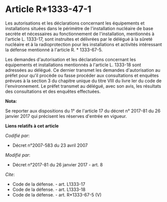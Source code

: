 # Article R*1333-47-1

Les autorisations et les déclarations concernant les équipements et installations situées dans le périmètre de l'installation
nucléaire de base secrète et nécessaires au fonctionnement de l'installation, mentionnés à l'article L. 1333-17, sont
instruites et délivrées par le délégué à la sûreté nucléaire et à la radioprotection pour les installations et activités
intéressant la défense mentionné à l'article R. * 1333-67-5. 

Les demandes d'autorisation et les déclarations concernant les équipements et installations mentionnés à l'article L. 1333-18
sont adressées au délégué. Ce dernier transmet les demandes d'autorisation au préfet pour qu'il procède ou fasse procéder aux
consultations et enquêtes prévues à la section 3 du chapitre unique du titre VIII du livre Ier du code de l'environnement. Le
préfet transmet au délégué, avec son avis, les résultats des consultations et des enquêtes effectuées.

**Nota:**

Se reporter aux dispositions du 1° de l'article 17 du décret n° 2017-81 du 26 janvier 2017 qui précisent les réserves
d'entrée en vigueur.

**Liens relatifs à cet article**

_Codifié par_:

  - Décret n°2007-583 du 23 avril 2007

_Modifié par_:

  - Décret n°2017-81 du 26 janvier 2017 - art. 8

_Cite_:

  - Code de la défense. - art. L1333-17
  - Code de la défense. - art. L1333-18
  - Code de la défense. - art. R*1333-67-5 (V)

